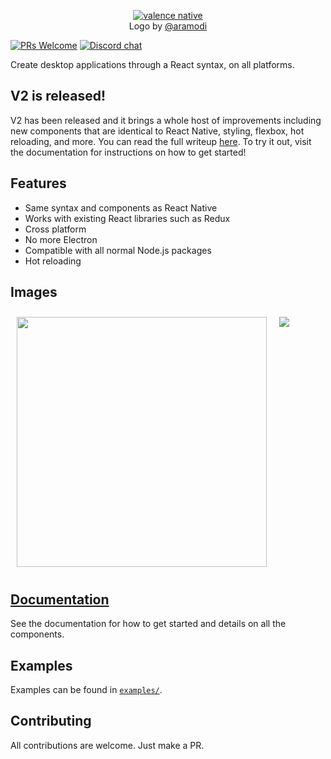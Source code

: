 <p align="center">
  <a href="https://valence-native.js.org">
    <img alt="valence native" src="https://cdn.discordapp.com/attachments/801506779979841580/806295470447132712/valence-native.svg">
  </a>
  <br/>
  Logo by <a href="https://github.com/aramodi">@aramodi</a>
</p>

[![PRs Welcome](https://img.shields.io/badge/PRs-welcome-brightgreen.svg)](http://makeapullrequest.com)
[![Discord chat](https://img.shields.io/discord/801506779979841577)](https://discord.gg/9rP6x9Vy3m)

Create desktop applications through a React syntax, on all platforms.

## V2 is released!

V2 has been released and it brings a whole host of improvements including new
components that are identical to React Native, styling, flexbox, hot reloading,
and more. You can read the full writeup [here](https://valence-native.js.org/#/v2_changes).
To try it out, visit the documentation for instructions on how to get started!

## Features

- Same syntax and components as React Native
- Works with existing React libraries such as Redux
- Cross platform
- No more Electron
- Compatible with all normal Node.js packages
- Hot reloading

## Images

<span style="display: flex;">
<img src="docs/calculator.png" height="400" style="margin: 10;">
<img src="docs/catapi_v2.png" style="margin: 10;">
</span>

## [Documentation](https://valence-native.js.org)

See the documentation for how to get started and details on all the components.

## Examples

Examples can be found in [`examples/`](https://github.com/valence-native/valence-native/tree/master/examples).

## Contributing

All contributions are welcome. Just make a PR.
